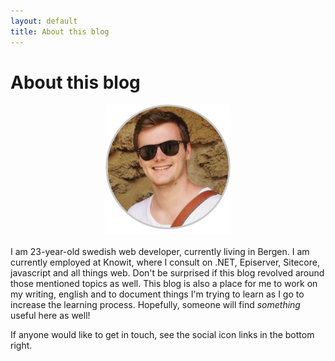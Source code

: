 ```yaml
---
layout: default
title: About this blog
---
```


<div class="post">
	<h1 class="pageTitle">About this blog</h1>
	<img style="display:block; margin: auto; width: 200px; margin-bottom: 20px" src="/assets/img/me.png" />
	<p>I am 23-year-old swedish web developer, currently living in Bergen. I am currently employed at Knowit, where I consult on .NET, Episerver, Sitecore, javascript and all things web. Don't be surprised if this blog revolved around those mentioned topics as well. This blog is also a place for me to work on my writing, english and to document things I'm trying to learn as I go to increase the learning process. Hopefully, someone will find <em>something</em> useful here as well! </p>
	<p>If anyone would like to get in touch, see the social icon links in the bottom right.</p>
</div>
